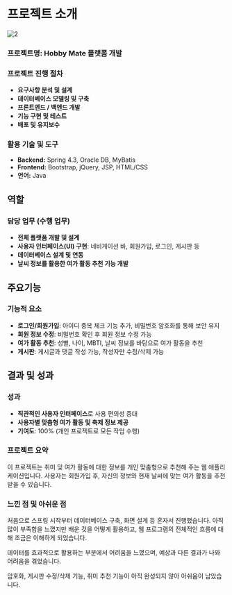 ﻿# 프로젝트 소개

![2](https://github.com/user-attachments/assets/8f7df6d2-548c-4b3c-bb6d-7a607bb7736a)

### **프로젝트명:** Hobby Mate 플랫폼 개발

### 프로젝트 진행 절차

- **요구사항 분석 및 설계**
- **데이터베이스 모델링 및 구축**
- **프론트엔드 / 백엔드 개발**
- **기능 구현 및 테스트**
- **배포 및 유지보수**

### 활용 기술 및 도구

- **Backend:** Spring 4.3, Oracle DB, MyBatis
- **Frontend:** Bootstrap, jQuery, JSP, HTML/CSS
- **언어:** Java

## 역할

### 담당 업무 (수행 업무)

- **전체 플랫폼 개발 및 설계**
- **사용자 인터페이스(UI) 구현**: 네비게이션 바, 회원가입, 로그인, 게시판 등
- **데이터베이스 설계 및 연동**
- **날씨 정보를 활용한 여가 활동 추천 기능 개발**

## 주요기능

### 기능적 요소

- **로그인/회원가입**: 아이디 중복 체크 기능 추가, 비밀번호 암호화를 통해 보안 유지
- **회원 정보 수정**: 비밀번호 확인 후 회원 정보 수정 가능
- **여가 활동 추천**: 성별, 나이, MBTI, 날씨 정보를 바탕으로 여가 활동을 추천
- **게시판**: 게시글과 댓글 작성 가능, 작성자만 수정/삭제 가능

## 결과 및 성과

### 성과

- **직관적인 사용자 인터페이스**로 사용 편의성 증대
- **사용자별 맞춤형 여가 활동 및 축제 정보 제공**
- **기여도**: 100% (개인 프로젝트로 모든 작업 수행)

### 프로젝트 요약

이 프로젝트는 취미 및 여가 활동에 대한 정보를 개인 맞춤형으로 추천해 주는 웹 애플리케이션입니다. 사용자는 회원가입 후, 자신의 정보와 현재 날씨에 맞는 여가 활동을 추천받을 수 있습니다.

### 느낀 점 및 아쉬운 점

처음으로 스프링 시작부터 데이터베이스 구축, 화면 설계 등 혼자서 진행했습니다. 아직 많이 부족함을 느꼈지만 배운 것을 어떻게 활용하고, 웹 프로그램의 전체적인 흐름에 대해 조금은 이해하게 되었습니다.

데이터를 효과적으로 활용하는 부분에서 어려움을 느꼈으며, 예상과 다른 결과가 나와 어려움을 겪었습니다.

암호화, 게시판 수정/삭제 기능, 취미 추천 기능이 아직 완성되지 않아 아쉬움이 남았습니다.
